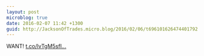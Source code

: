 ```yaml
---
layout: post
microblog: true
date: 2016-02-07 11:42 +1300
guid: http://JacksonOfTrades.micro.blog/2016/02/06/t696101626474401792.html
---
```

WANT! [t.co/lvTgM5sfl...](https://t.co/lvTgM5sflb)
